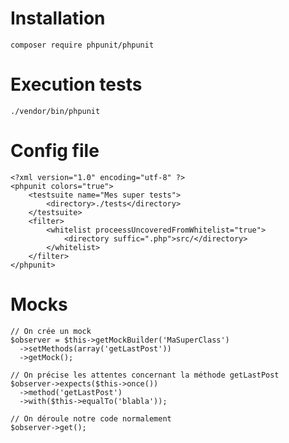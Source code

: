 Installation
===========================================
    composer require phpunit/phpunit

Execution tests
===========================================
    ./vendor/bin/phpunit

Config file
===========================================
    <?xml version="1.0" encoding="utf-8" ?>
    <phpunit colors="true">
        <testsuite name="Mes super tests">
            <directory>./tests</directory>
        </testsuite>
        <filter>
            <whitelist proceessUncoveredFromWhitelist="true">
                <directory suffic=".php">src/</directory>
            </whitelist>
        </filter>
    </phpunit>



Mocks
============================================
    // On crée un mock
    $observer = $this->getMockBuilder('MaSuperClass')
      ->setMethods(array('getLastPost'))
      ->getMock();

    // On précise les attentes concernant la méthode getLastPost
    $observer->expects($this->once())
      ->method('getLastPost')
      ->with($this->equalTo('blabla'));

    // On déroule notre code normalement
    $observer->get();